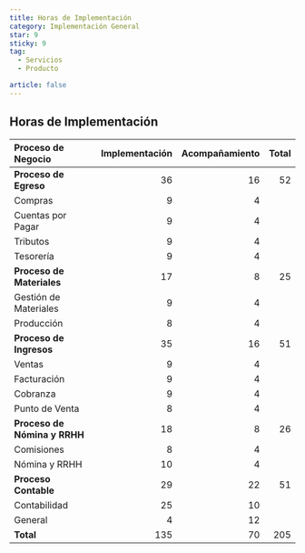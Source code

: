 ```yaml
---
title: Horas de Implementación 
category: Implementación General
star: 9
sticky: 9
tag:
  - Servicios
  - Producto

article: false
---
```


## Horas de Implementación 

Proceso de Negocio | Implementación | Acompañamiento | Total
:-- | --: | --: | --:
**Proceso de Egreso** | 36 | 16 | 52 
 Compras | 9 | 4 |  
 Cuentas por Pagar | 9 | 4 |  
 Tributos | 9 | 4 |  
 Tesorería | 9 | 4 |  
**Proceso de Materiales** | 17 | 8 | 25
Gestión de Materiales | 9 | 4 |  
Producción | 8 | 4 |  
**Proceso de Ingresos** | 35 | 16 | 51
Ventas | 9 | 4 |  
 Facturación | 9 | 4 |  
 Cobranza | 9 | 4 |  
 Punto de Venta | 8 | 4 |  
**Proceso de Nómina y RRHH** | 18 | 8 | 26
 Comisiones | 8 | 4 |  
 Nómina y RRHH | 10 | 4 |  
**Proceso Contable** | 29 | 22 | 51
 Contabilidad | 25 | 10 |  
 General | 4 | 12 |  
**Total** | 135 | 70 | 205
